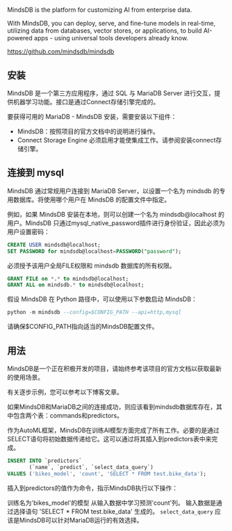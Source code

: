 #

MindsDB is the platform for customizing AI from enterprise data.

With MindsDB, you can deploy, serve, and fine-tune models in real-time, utilizing data from databases, vector stores, or applications, to build AI-powered apps - using universal tools developers already know.

https://github.com/mindsdb/mindsdb

## 安装

MindsDB 是一个第三方应用程序，通过 SQL 与 MariaDB Server 进行交互，提供机器学习功能。接口是通过Connect存储引擎完成的。

要获得可用的 MariaDB - MindsDB 安装，需要安装以下组件：

- MindsDB：按照项目的官方文档中的说明进行操作。
- Connect Storage Engine 必须启用才能使集成工作。请参阅安装connect存储引擎。

## 连接到 mysql
MindsDB 通过常规用户连接到 MariaDB Server，以设置一个名为 mindsdb 的专用数据库。将使用哪个用户在 MindsDB 的配置文件中指定。

例如，如果 MindsDB 安装在本地，则可以创建一个名为 mindsdb@localhost 的用户。MindsDB 只通过mysql_native_password插件进行身份验证，因此必须为用户设置密码：
```sql
CREATE USER mindsdb@localhost;
SET PASSWORD for mindsdb@localhost=PASSWORD("password");
```
必须授予该用户全局FILE权限和 mindsdb 数据库的所有权限。
```sql
GRANT FILE on *.* to mindsdb@localhost;
GRANT ALL on mindsdb.* to mindsdb@localhost;
```
假设 MindsDB 在 Python 路径中，可以使用以下参数启动 MindsDB：
```sql
python -m mindsdb --config=$CONFIG_PATH --api=http,mysql
```
请确保$CONFIG_PATH指向适当的MindsDB配置文件。

## 用法
MindsDB是一个正在积极开发的项目，请始终参考该项目的官方文档以获取最新的使用场景。

有关逐步示例，您可以参考以下博客文章。

如果MindsDB和MariaDB之间的连接成功，则应该看到mindsdb数据库存在，其中包含两个表：commands和predictors。

作为AutoML框架，MindsDB在训练AI模型方面完成了所有工作。必要的是通过SELECT语句将初始数据传递给它。这可以通过将其插入到predictors表中来完成。
```sql
INSERT INTO `predictors`
       (`name`, `predict`, `select_data_query`)
VALUES ('bikes_model', 'count', 'SELECT * FROM test.bike_data');
```
插入到predictors的值作为命令，指示MindsDB执行以下操作：

训练名为'bikes_model'的模型
从输入数据中学习预测'count'列。
输入数据是通过选择语句 'SELECT * FROM test.bike_data' 生成的。
`select_data_query` 应该是MindsDB可以针对MariaDB运行的有效选择。
